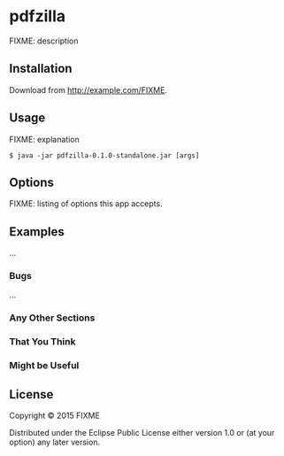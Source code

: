 # pdfzilla

FIXME: description

## Installation

Download from http://example.com/FIXME.

## Usage

FIXME: explanation

    $ java -jar pdfzilla-0.1.0-standalone.jar [args]

## Options

FIXME: listing of options this app accepts.

## Examples

...

### Bugs

...

### Any Other Sections
### That You Think
### Might be Useful

## License

Copyright © 2015 FIXME

Distributed under the Eclipse Public License either version 1.0 or (at
your option) any later version.
